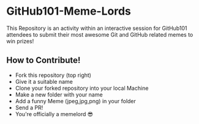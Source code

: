 # GitHub101-Meme-Lords
This Repository is an activity within an interactive session for GitHub101 attendees to submit their most awesome Git and GitHub related memes to win prizes!


## How to Contribute!

- Fork this repository (top right)
- Give it a suitable name
- Clone your forked repository into your local Machine
- Make a new folder with your name
- Add a funny Meme (jpeg,jpg,png) in your folder
- Send a PR!
- You're officially a memelord 😎
